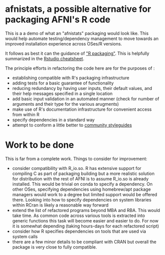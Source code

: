 # afnistats, a possible alternative for packaging AFNI's R code

This is a a demo of what an "afnistats" packaging would look like. This would help automate testing/dependency management to move towards an improved installation experience across OSes/R versions.

It follows as best it can the guidance of ["R packaging"](http://r-pkgs.had.co.nz/intro.html). This is helpfully summarized in the [Rstudio cheatsheet](https://github.com/rstudio/cheatsheets/raw/master/package-development.pdf).

The principle efforts in refactoring the code here are for the purposes of :
- establishing compatible with R's packaging infrastructure
- adding tests for a basic guarantee of functionality
- reducing redundancy by having user inputs, their default values, and their help messages specified in a single location
- add basic input validation in an automated manner (check for number of arguments and their type for the various arugments)
- make use of R's documentation infrastructure for convenient access from within R
- specify dependencies in a standard way
- attempt to conform a little better to [community styleguides](https://style.tidyverse.org/)

# Work to be done

This is far from a complete work. Things to consider for improvement:

+ consider compatibility with R_io.so. R has extensive support for compiling C as part of packaging building but a more realistic solution for distribution with the rest of AFNI is to assume R_io.so is already installed. This would be trivial on conda to specify a dependency. On other OSes, specifying dependencies using homebrew/apt package managers would work to a degree but limited support would be offered there. Looking into how to specify dependencies on system libraries within RCran is likely a reasonable way forward
+ extend the list of refactored programs beyond MBA and RBA. This would take time. As common code across various tools is extracted into generic functions this task will become easier and easier to do. For now it is somewhat depending (taking hours-days for each refactored script)
+ consider how R specifies dependencies on tools that are used via system calls
+ there are a few minor details to be compliant with CRAN but overall the package is very close to fully compatible.

